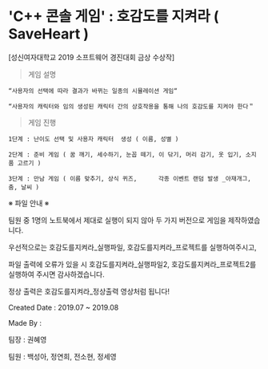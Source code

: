 # 'C++ 콘솔 게임' : 호감도를 지켜라 ( SaveHeart ) 

[성신여자대학교 2019 소프트웨어 경진대회 금상 수상작]   

> 게임 설명 
   
	“사용자의 선택에 따라 결과가 바뀌는 일종의 시뮬레이션 게임“

	“사용자의 캐릭터와 임의 생성된 캐릭터 간의 상호작용을 통해 나의 호감도를 지켜야 한다＂

> 게임 진행

	1단계 : 난이도 선택 및 사용자 캐릭터  생성 ( 이름, 성별 )

	2단계 : 준비 게임 ( 꿈 깨기, 세수하기, 눈꼽 떼기, 이 닦기, 머리 감기, 옷 입기, 소지품 고르기 )

	3단계 : 만남 게임 ( 이름 맞추기, 상식 퀴즈,      각종 이벤트 랜덤 발생 _아재개그, 춤, 날씨 )



※ 파일 안내 ※

팀원 중 1명의 노트북에서 제대로 실행이 되지 않아 두 가지 버전으로 게임을 제작하였습니다.

우선적으로는 호감도를지켜라_실행파일, 호감도를지켜라_프로젝트를 실행하여주시고, 

파일 출력에 오류가 있을 시 호감도를지켜라_실행파일2, 호감도를지켜라_프로젝트2를 실행하여 주시면 감사하겠습니다.

정상 출력은 호감도를지켜라_정상출력 영상처럼 됩니다!


Created Date : 2019.07 ~ 2019.08

Made By :

팀장 : 권혜영

팀원 : 백성아, 정연희, 전소현, 정세영 